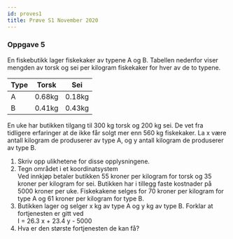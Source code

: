 ```yaml
---
id: proves1
title: Prøve S1 November 2020
---
```


### Oppgave 5

En fiskebutikk lager fiskekaker av typene A og B. Tabellen nedenfor viser mengden av torsk og
sei per kilogram fiskekaker for hver av de to typene. 

| Type | Torsk | Sei  |
| -----|-------|------|
|  A   | 0.68kg | 0.18kg|
|  B   | 0.41kg | 0.43kg|

En uke har butikken tilgang til 300 kg torsk og 200 kg sei. De vet fra tidligere erfaringer at de
ikke får solgt mer enn 560 kg fiskekaker. La x være antall kilogram de produserer av type A,
og y antall kilogram de produserer av type B. 

1. Skriv opp ulikhetene for disse opplysningene.
1. Tegn området i et koordinatsystem  
   Ved innkjøp betaler butikken 55 kroner per kilogram for torsk og 35 kroner per kilogram for sei.
   Butikken har i tillegg faste kostnader på 5000 kroner per uke.
   Fiskekakene selges for 70 kroner per kilogram for type A og 61 kroner per kilogram for type B. 
1. Butikken lager og selger x kg av type A og y kg av type B. Forklar at fortjenesten er gitt ved  
    I = 26.3 x + 23.4 y - 5000
1. Hva er den største fortjenesten de kan få?